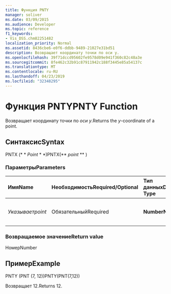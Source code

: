 ```yaml
---
title: Функция PNTY
manager: soliver
ms.date: 03/09/2015
ms.audience: Developer
ms.topic: reference
f1_keywords:
- Vis_DSS.chm82251482
localization_priority: Normal
ms.assetid: 8436cbe6-e0f6-ddbb-9489-21027e31bd51
description: Возвращает координату точки по оси y.
ms.openlocfilehash: 39f71dccd95602fe9578d09e941f360c82c48a3e
ms.sourcegitcommit: 8fe462c32b91c87911942c188f3445e85a54137c
ms.translationtype: MT
ms.contentlocale: ru-RU
ms.lasthandoff: 04/23/2019
ms.locfileid: "32348295"
---
```

# <a name="pnty-function"></a><span data-ttu-id="e3080-103">Функция PNTY</span><span class="sxs-lookup"><span data-stu-id="e3080-103">PNTY Function</span></span>

<span data-ttu-id="e3080-104">Возвращает координату точки по _оси y_.</span><span class="sxs-lookup"><span data-stu-id="e3080-104">Returns the  _y_-coordinate of a point.</span></span>
  
## <a name="syntax"></a><span data-ttu-id="e3080-105">Синтаксис</span><span class="sxs-lookup"><span data-stu-id="e3080-105">Syntax</span></span>

<span data-ttu-id="e3080-106">PNTX (\* \* *Point* \* \*)</span><span class="sxs-lookup"><span data-stu-id="e3080-106">PNTX(\*\* *point* \*\* )</span></span> 
  
### <a name="parameters"></a><span data-ttu-id="e3080-107">Параметры</span><span class="sxs-lookup"><span data-stu-id="e3080-107">Parameters</span></span>

|<span data-ttu-id="e3080-108">**Имя**</span><span class="sxs-lookup"><span data-stu-id="e3080-108">**Name**</span></span>|<span data-ttu-id="e3080-109">**Необходимость**</span><span class="sxs-lookup"><span data-stu-id="e3080-109">**Required/Optional**</span></span>|<span data-ttu-id="e3080-110">**Тип данных**</span><span class="sxs-lookup"><span data-stu-id="e3080-110">**Data Type**</span></span>|<span data-ttu-id="e3080-111">**Описание**</span><span class="sxs-lookup"><span data-stu-id="e3080-111">**Description**</span></span>|
|:-----|:-----|:-----|:-----|
| <span data-ttu-id="e3080-112">_Указывает_</span><span class="sxs-lookup"><span data-stu-id="e3080-112">_point_</span></span> <br/> |<span data-ttu-id="e3080-113">Обязательный</span><span class="sxs-lookup"><span data-stu-id="e3080-113">Required</span></span>  <br/> |<span data-ttu-id="e3080-114">**Number**</span><span class="sxs-lookup"><span data-stu-id="e3080-114">**Number**</span></span> <br/> |<span data-ttu-id="e3080-115">Координата _y_точки.</span><span class="sxs-lookup"><span data-stu-id="e3080-115">The  _y_-coordinate of the point.</span></span>  <br/> |
   
### <a name="return-value"></a><span data-ttu-id="e3080-116">Возвращаемое значение</span><span class="sxs-lookup"><span data-stu-id="e3080-116">Return value</span></span>

<span data-ttu-id="e3080-117">Номер</span><span class="sxs-lookup"><span data-stu-id="e3080-117">Number</span></span>
  
## <a name="example"></a><span data-ttu-id="e3080-118">Пример</span><span class="sxs-lookup"><span data-stu-id="e3080-118">Example</span></span>

<span data-ttu-id="e3080-119">PNTY (PNT (7, 12))</span><span class="sxs-lookup"><span data-stu-id="e3080-119">PNTY(PNT(7,12))</span></span> 
  
<span data-ttu-id="e3080-120">Возвращает 12.</span><span class="sxs-lookup"><span data-stu-id="e3080-120">Returns 12.</span></span> 
  

